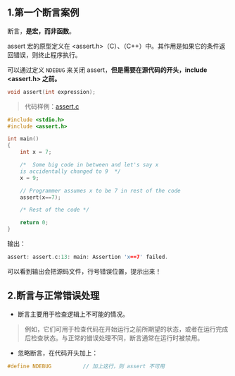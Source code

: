 ## 1.第一个断言案例

断言，**是宏，而非函数**。

assert 宏的原型定义在 <assert.h>（C）、<cassert>（C++）中。其作用是如果它的条件返回错误，则终止程序执行。

可以通过定义 `NDEBUG` 来关闭 assert，**但是需要在源代码的开头，include <assert.h> 之前。**

```c
void assert(int expression);
```

> 代码样例：[assert.c](./assert.c)

```c
#include <stdio.h> 
#include <assert.h> 

int main() 
{ 
    int x = 7; 

    /*  Some big code in between and let's say x  
    is accidentally changed to 9  */
    x = 9; 

    // Programmer assumes x to be 7 in rest of the code 
    assert(x==7); 

    /* Rest of the code */

    return 0; 
} 
```

输出：

```c
assert: assert.c:13: main: Assertion 'x==7' failed.
```

可以看到输出会把源码文件，行号错误位置，提示出来！

## 2.断言与正常错误处理

+ 断言主要用于检查逻辑上不可能的情况。

>例如，它们可用于检查代码在开始运行之前所期望的状态，或者在运行完成后检查状态。与正常的错误处理不同，断言通常在运行时被禁用。

+ 忽略断言，在代码开头加上：

```c++
#define NDEBUG          // 加上这行，则 assert 不可用
```
